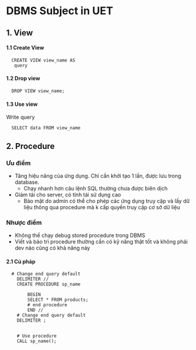 # DBMS Subject in UET

## 1. View 

#### 1.1 Create View

``` mysql
  CREATE VIEW view_name AS
   query
```

#### 1.2 Drop view

```mysql
  DROP VIEW view_name;
```
#### 1.3 Use view

Write query

``` mysql
  SELECT data FROM view_name
```

## 2. Procedure

### Ưu điểm

  * Tăng hiệu năng của ứng dụng. Chỉ cần khởi tạo 1 lần, được lưu trong database. 
	* Chạy nhanh hơn câu lệnh SQL thường chưa được biên dịch
  * Giảm tải cho server, có tính tái sử dụng cao
	* Bảo mật do admin có thể cho phép các ứng dụng truy cập và lấy dữ liệu thông qua procedure mà k cấp quyền truy cập cơ sở dữ liệu
  
### Nhược điểm
  * Không thể chạy debug stored procedure trong DBMS 
  * Viết và bảo trì procedure thường cần có kỹ năng thật tốt và không phải dev nào cũng có khả năng này
  
#### 2.1 Cú pháp
```mysql
  # Change end query default
	DELIMITER //  
	CREATE PROCEDURE sp_name
	
		BEGIN
		SELECT * FROM products;
		# end procedure
		END //
	# Change end query default
	DELIMITER ;


	# Use procedure 
	CALL sp_name();

```
  
